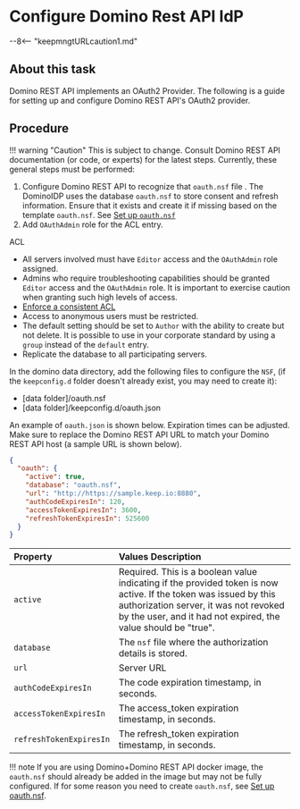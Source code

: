 # Configure Domino Rest API IdP

--8<-- "keepmngtURLcaution1.md"

## About this task

Domino REST API implements an OAuth2 Provider. The following is a guide for setting up and configure Domino REST API's OAuth2 provider.

## Procedure

<!-- prettier-ignore -->
!!! warning "Caution"
     This is subject to change. Consult Domino REST API documentation (or code, or experts) for the latest steps. Currently, these general steps must be performed:

1. Configure Domino REST API to recognize that `oauth.nsf` file . The DominoIDP uses the database `oauth.nsf` to store consent and refresh information. Ensure that it exists and create it if missing based on the template `oauth.nsf`. See [Set up `oauth.nsf`](../../howto/VoltMX/setupoauthnsf.md)
2. Add `OAuthAdmin` role for the ACL entry.

  ACL
  - All servers involved must have `Editor` access and the `OAuthAdmin` role assigned.
  - Admins who require troubleshooting capabilities should be granted `Editor` access and the `OAuthAdmin` role. It is important to exercise caution when granting such high levels of access.
  - [Enforce a consistent ACL]([link](https://help.hcltechsw.com/domino/14.0.0/admin/conf_enforcingaconsistentaccesscontrollist_t.html?hl=consistent%2Cacl))
  - Access to anonymous users must be restricted.
  - The default setting should be set to `Author` with the ability to create but not delete. It is possible to use in your corporate standard by using a `group` instead of the `default` entry.
  - Replicate the database to all participating servers.


In the domino data directory, add the following files to configure the `NSF`, (if the `keepconfig.d` folder doesn't already exist, you may need to create it):

- [data folder]/oauth.nsf
- [data folder]/keepconfig.d/oauth.json

An example of `oauth.json` is shown below. Expiration times can be adjusted. Make sure to replace the Domino REST API URL to match your Domino REST API host (a sample URL is shown below).

```json
{
  "oauth": {
    "active": true,
    "database": "oauth.nsf",
    "url": "http://https://sample.keep.io:8880",
    "authCodeExpiresIn": 120,
    "accessTokenExpiresIn": 3600,
    "refreshTokenExpiresIn": 525600
  }
}
```


| Property        | Values Description |
| :----------------| :------------------|
| `active`         | Required. This is a boolean value indicating if the provided token is now active. If the token was issued by this authorization server, it was not revoked by the user, and it had not expired, the value should be "true". |
|  `database`      | The `nsf` file where the authorization details is stored.|
|  `url`                | Server URL|
|  `authCodeExpiresIn`  | The code expiration timestamp, in seconds. |
|  `accessTokenExpiresIn` | The access_token expiration timestamp, in seconds.|
|  `refreshTokenExpiresIn`|The refresh_token expiration timestamp, in seconds. |

!!! note
      If you are using Domino+Domino REST API docker image, the `oauth.nsf` should already be added in the image but may not be fully configured. If for some reason you need to create `oauth.nsf`, see [Set up oauth.nsf](../../howto/VoltMX/setupoauthnsf.md).


